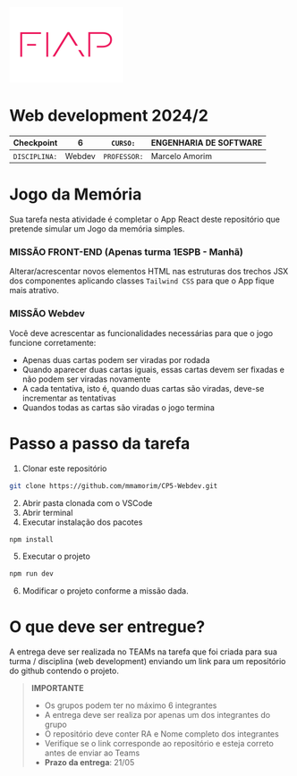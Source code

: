 ![](./fiap.png)

# Web development 2024/2


| Checkpoint        | 6      | ```CURSO:```     | ENGENHARIA DE SOFTWARE |
| ----------------- | ------ | ---------------- | ---------------------- |
| ```DISCIPLINA:``` | Webdev | ```PROFESSOR:``` | Marcelo Amorim         |

# Jogo da Memória

Sua tarefa nesta atividade é completar o App React deste repositório que pretende simular um Jogo da memória simples.

### MISSÃO FRONT-END (Apenas turma 1ESPB - Manhã)

Alterar/acrescentar novos elementos HTML nas estruturas dos trechos JSX dos componentes aplicando classes ```Tailwind CSS``` para que o App fique mais atrativo.  

### MISSÃO Webdev

Você deve acrescentar as funcionalidades necessárias para que o jogo funcione corretamente:

* Apenas duas cartas podem ser viradas por rodada
* Quando aparecer duas cartas iguais, essas cartas devem ser fixadas e não podem ser viradas novamente
* A cada tentativa, isto é, quando duas cartas são viradas, deve-se incrementar as tentativas
* Quandos todas as cartas são viradas o jogo termina


# Passo a passo da tarefa

1. Clonar este repositório
   
~~~bash
git clone https://github.com/mmamorim/CP5-Webdev.git
~~~

2. Abrir pasta clonada com o VSCode
3. Abrir terminal
4. Executar instalação dos pacotes

~~~bash
npm install
~~~

5. Executar o projeto

~~~bash
npm run dev
~~~

6. Modificar o projeto conforme a missão dada.

# O que deve ser entregue?

A entrega deve ser realizada no TEAMs na tarefa que foi criada para sua turma / disciplina (web development) enviando um link para um repositório do github contendo o projeto.

> **IMPORTANTE**
> * Os grupos podem ter no máximo 6 integrantes
> * A entrega deve ser realiza por apenas um dos integrantes do grupo 
> * O repositório deve conter RA e Nome completo dos integrantes
> * Verifique se o link corresponde ao repositório e esteja correto antes de enviar ao Teams 
> * **Prazo da entrega**: 21/05

